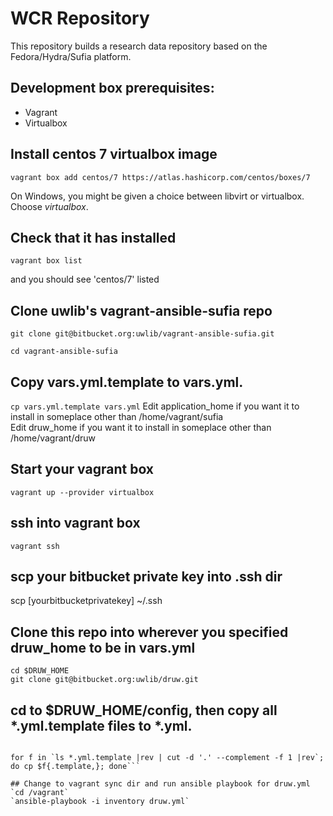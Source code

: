 # WCR Repository

This repository builds a research data repository based on the Fedora/Hydra/Sufia platform.

## Development box prerequisites:
 - Vagrant
 - Virtualbox

## Install centos 7 virtualbox image
`vagrant box add centos/7 https://atlas.hashicorp.com/centos/boxes/7`

On Windows, you might be given a choice between libvirt or virtualbox. Choose *virtualbox*.

## Check that it has installed
`vagrant box list`

and you should see 'centos/7' listed

## Clone uwlib's vagrant-ansible-sufia repo

`git clone git@bitbucket.org:uwlib/vagrant-ansible-sufia.git`

`cd vagrant-ansible-sufia`

## Copy vars.yml.template to vars.yml.

`cp vars.yml.template vars.yml`
Edit application_home if you want it to install in someplace other than /home/vagrant/sufia   
Edit druw_home if you want it to install in someplace other than /home/vagrant/druw

## Start your vagrant box
`vagrant up --provider virtualbox`

## ssh into vagrant box
`vagrant ssh`

## scp your bitbucket private key into .ssh dir
scp [yourbitbucketprivatekey] ~/.ssh

## Clone this repo into wherever you specified druw_home to be in vars.yml
`cd $DRUW_HOME`   
`git clone git@bitbucket.org:uwlib/druw.git`

## cd to $DRUW_HOME/config, then copy all *.yml.template files to *.yml.
```cd $DRUW_HOME/config   

for f in `ls *.yml.template |rev | cut -d '.' --complement -f 1 |rev`; do cp $f{.template,}; done```

## Change to vagrant sync dir and run ansible playbook for druw.yml
`cd /vagrant`   
`ansible-playbook -i inventory druw.yml`
